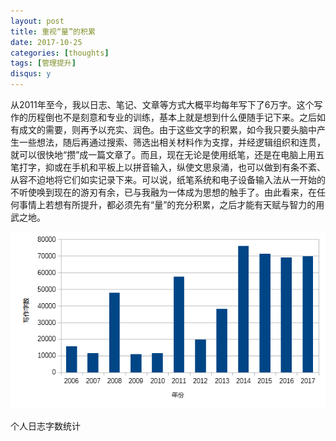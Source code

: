 ```yaml
---
layout: post
title: 重视“量”的积累
date: 2017-10-25
categories: [thoughts]
tags: [管理提升]
disqus: y
---
```


从2011年至今，我以日志、笔记、文章等方式大概平均每年写下了6万字。这个写作的历程倒也不是刻意和专业的训练，基本上就是想到什么便随手记下来。之后如有成文的需要，则再予以充实、润色。由于这些文字的积累，如今我只要头脑中产生一些想法，随后再通过搜索、筛选出相关材料作为支撑，并经逻辑组织和连贯，就可以很快地“攒”成一篇文章了。而且，现在无论是使用纸笔，还是在电脑上用五笔打字，抑或在手机和平板上以拼音输入，纵使文思泉涌，也可以做到有条不紊、从容不迫地将它们如实记录下来。可以说，纸笔系统和电子设备输入法从一开始的不听使唤到现在的游刃有余，已与我融为一体成为思想的触手了。由此看来，在任何事情上若想有所提升，都必须先有“量”的充分积累，之后才能有天赋与智力的用武之地。

![](/figures/p46196912.jpg)

个人日志字数统计
